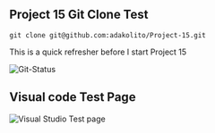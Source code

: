 ## Project 15 Git Clone Test ##

`git clone git@github.com:adakolito/Project-15.git`

This is a quick refresher before I start Project 15

![Git-Status](https://user-images.githubusercontent.com/10111342/186228365-77d2c2bb-01b8-4884-b65a-43769282df1b.PNG)

## Visual code Test Page

![Visual Studio Test page](https://user-images.githubusercontent.com/10111342/186725822-d420cc52-f220-4725-9195-943f4d29cbcd.PNG)




